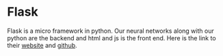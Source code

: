 # Flask
Flask is a micro framework in python. Our neural networks along with our python are the backend and html and js is the front end. Here is the link to their [website](http://flask.pocoo.org/) and [github](https://github.com/pallets/flask).
